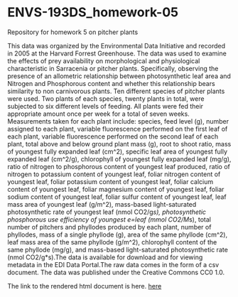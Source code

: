 # ENVS-193DS_homework-05
Repository for homework 5 on pitcher plants

This data was organized by the Environmental Data Initiative and recorded in 2005 at the Harvard Forrest Greenhouse. The data was used to examine the effects of prey availability on morphological and physiological characteristic in Sarracenia or pitcher plants. Specifically, observing the presence of an allometric relationship between photosynthetic leaf area and Nitrogen and Phosphorous content and whether this relationship bears similarity to non carnivorous plants. Ten different species of pitcher plants were used. Two plants of each species, twenty plants in total, were subjected to six different levels of feeding. All plants were fed their appropriate amount once per week for a total of seven weeks. Measurements taken for each plant include: species, feed level (g), number assigned to each plant, variable fluorescence performed on the first leaf of each plant, variable fluorescence performed on the second leaf of each plant, total above and below ground plant mass (g), root to shoot ratio, mass of youngest fully expanded leaf (cm^2), specific leaf area of youngest fully expanded leaf (cm^2/g), chlorophyll of youngest fully expanded leaf (mg/g), ratio of nitrogen to phosphorous content of youngest leaf produced, ratio of nitrogen to potassium content of youngest leaf, foliar nitrogen content of youngest leaf, foliar potassium content of youngest leaf, foliar calcium content of youngest leaf, foliar magnesium content of youngest  leaf, foliar sodium content of youngest leaf, foliar sulfur content of youngest leaf, leaf mass area of youngest leaf (g/m^2), mass-based light-saturated photosynthetic rate of youngest leaf (nmol CO2/g*s), photosynthetic phosphorous use efficiency of youngest e=leaf (mmol CO2/M*s), total number of pitchers and phyllodes produced by each plant, number of phyllodes, mass of a single phyllode (g), area of the same phyllode (cm^2), leaf mass area of the same phyllode (g/m^2), chlorophyll content of the same phyllode (mg/g), and mass-based light-saturated photosynthetic rate (nmol CO2/g*s).The data is available for download and for viewing metadata in the EDI Data Portal.The raw data comes in the form of a csv document. The data was published under the Creative Commons CC0 1.0.




The link to the rendered html document is here.
[here]("https://jessegrigolite.github.io/ENVS-193DS_homework-05/code/scratch-paper.html")
